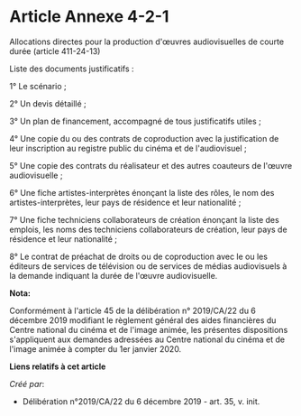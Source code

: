 # Article Annexe 4-2-1

Allocations directes pour la production d'œuvres audiovisuelles de courte durée (article 411-24-13)

Liste des documents justificatifs :

1° Le scénario ;

2° Un devis détaillé ;

3° Un plan de financement, accompagné de tous justificatifs utiles ;

4° Une copie du ou des contrats de coproduction avec la justification de leur inscription au registre public du cinéma et de
l'audiovisuel ;

5° Une copie des contrats du réalisateur et des autres coauteurs de l'œuvre audiovisuelle ;

6° Une fiche artistes-interprètes énonçant la liste des rôles, le nom des artistes-interprètes, leur pays de résidence et
leur nationalité ;

7° Une fiche techniciens collaborateurs de création énonçant la liste des emplois, les noms des techniciens collaborateurs de
création, leur pays de résidence et leur nationalité ;

8° Le contrat de préachat de droits ou de coproduction avec le ou les éditeurs de services de télévision ou de services de
médias audiovisuels à la demande indiquant la durée de l'œuvre audiovisuelle.

**Nota:**

Conformément à l'article 45 de la délibération n° 2019/CA/22 du 6 décembre 2019 modifiant le règlement général des aides
financières du Centre national du cinéma et de l'image animée, les présentes dispositions s'appliquent aux demandes adressées
au Centre national du cinéma et de l'image animée à compter du 1er janvier 2020.

**Liens relatifs à cet article**

_Créé par_:

  - Délibération n°2019/CA/22 du 6 décembre 2019 - art. 35, v. init.
